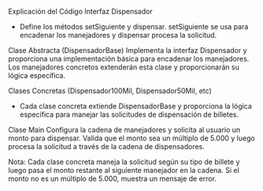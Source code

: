 Explicación del Código
Interfaz Dispensador
* Define los métodos setSiguiente y dispensar. setSiguiente se usa para encadenar los manejadores y dispensar procesa la solicitud.

Clase Abstracta (DispensadorBase)
Implementa la interfaz Dispensador y proporciona una implementación básica para encadenar los manejadores. Los manejadores concretos extenderán esta clase y proporcionarán su lógica específica.

Clases Concretas (Dispensador100Mil, Dispensador50Mil, etc)
* Cada clase concreta extiende DispensadorBase y proporciona la lógica específica para manejar las solicitudes de dispensación de billetes.

Clase Main
Configura la cadena de manejadores y solicita al usuario un monto para dispensar. Valida que el monto sea un múltiplo de 5.000 y luego procesa la solicitud a través de la cadena de dispensadores.

Nota:
Cada clase concreta maneja la solicitud según su tipo de billete y luego pasa el monto restante al siguiente manejador en la cadena. Si el monto no es un múltiplo de 5.000, muestra un mensaje de error.